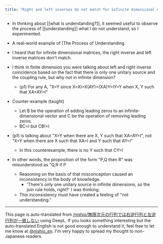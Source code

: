 ```yaml
---
title: "Right and left inverses do not match for infinite dimensional matrices"
---
```


- In thinking about [[what is understanding?]], it seemed useful to observe the process of [[understanding]] what I do not understand, so I experimented.
- A real-world example of [The Process of Understanding

- I heard that for infinite dimensional matrices, the right inverse and left inverse matrices don't match.
- I think in finite dimension you were talking about left and right inverse coincidence based on the fact that there is only one unitary source and the coupling rule, but why not in infinite dimension?
    - (p1) For any A, "X=Y since X=XI=X(AY)=(XA)Y=IY=Y when X, Y such that XA=AY=I"
- Counter-example (taught)
    - Let B be the operation of adding leading zeros to an infinite-dimensional vector and C be the operation of removing leading zeros.
    - BC=I but CB!=I
- (p1) is talking about "X=Y when there are X, Y such that XA=AY=I", not "X=Y when there are X such that XA=I and Y such that AY=I"
    - In this counterexample, there is no Y such that CY=I
- In other words, the proposition of the form "P,Q then R" was misunderstood as "Q,R if P
    - Reasoning on the basis of that misconception caused an inconsistency in the body of knowledge.
        - 'There's only one unitary source in infinite dimensions, so the join rule holds, right?' I was thinking.
    - This inconsistency must have created a feeling of "not understanding."

---
This page is auto-translated from [/nishio/無限次元の行列では右逆行列と左逆行列が一致しない](https://scrapbox.io/nishio/無限次元の行列では右逆行列と左逆行列が一致しない) using DeepL. If you looks something interesting but the auto-translated English is not good enough to understand it, feel free to let me know at [@nishio_en](https://twitter.com/nishio_en). I'm very happy to spread my thought to non-Japanese readers.